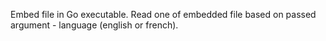 Embed file in Go executable. Read one of embedded file based on passed argument - language (english or french).
